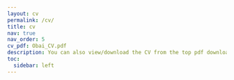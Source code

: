 ```yaml
---
layout: cv
permalink: /cv/
title: cv
nav: true
nav_order: 5
cv_pdf: Obai_CV.pdf
description: You can also view/download the CV from the top pdf download button. Thanks!
toc:
  sidebar: left
---
```

